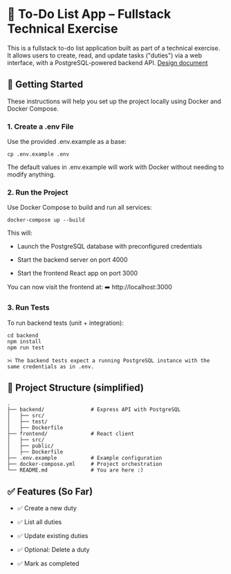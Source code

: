# 📝 To-Do List App – Fullstack Technical Exercise

This is a fullstack to-do list application built as part of a technical exercise.  
It allows users to create, read, and update tasks ("duties") via a web interface, with a PostgreSQL-powered backend API.
[Design document](https://docs.google.com/document/d/1ssYkYtgYd72OzHAKOSPbM5EbvcMeEdAmzca-nm3hDes/edit?usp=sharing)

## 🚀 Getting Started

These instructions will help you set up the project locally using Docker and Docker Compose.

### 1. Create a .env File
Use the provided .env.example as a base:

    cp .env.example .env

The default values in .env.example will work with Docker without needing to modify anything.

### 2. Run the Project
Use Docker Compose to build and run all services:

    docker-compose up --build

This will:

* Launch the PostgreSQL database with preconfigured credentials

* Start the backend server on port 4000

* Start the frontend React app on port 3000

You can now visit the frontend at:
➡️ http://localhost:3000

### 3. Run Tests
To run backend tests (unit + integration):

    cd backend
    npm install
    npm run test

    >ℹ️ The backend tests expect a running PostgreSQL instance with the same credentials as in .env.

## 📂 Project Structure (simplified)
    .
    ├── backend/               # Express API with PostgreSQL
    │   ├── src/
    │   ├── test/
    │   ├── Dockerfile
    ├── frontend/              # React client
    │   ├── src/
    │   ├── public/
    │   ├── Dockerfile
    ├── .env.example           # Example configuration
    ├── docker-compose.yml     # Project orchestration
    └── README.md              # You are here :)
## ✅ Features (So Far)
* ✅ Create a new duty

* ✅ List all duties

* ✅ Update existing duties

* ✅ Optional: Delete a duty
* ✅ Mark as completed

